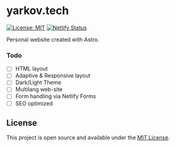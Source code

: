 # yarkov.tech

[![License: MIT](https://img.shields.io/badge/License-MIT-yellow.svg)](https://opensource.org/licenses/MIT)
[![Netlify Status](https://api.netlify.com/api/v1/badges/ccd0460a-9725-4e35-8263-1608c4186d9c/deploy-status)](https://app.netlify.com/sites/jade-froyo-876dfe/deploys)

Personal website created with Astro.

### Todo

- [ ] HTML layout
- [ ] Adaptive & Responsive layout
- [ ] Dark/Light Theme
- [ ] Multilang web-site
- [ ] Form handling via Netlify Forms
- [ ] SEO optimized

## License

This project is open source and available under the [MIT License](LICENSE).
